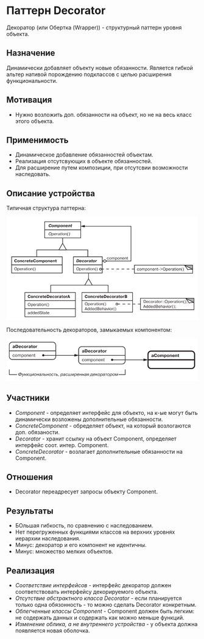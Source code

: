 # Паттерн Decorator

Декоратор (или Обертка (Wrapper)) - структурный паттерн уровня объекта.

## Назначение

Динамически добавляет объекту новые обязанности. Является гибкой альтер  нативой порождению подклассов с целью расширения функциональности.

## Мотивация

* Нужно возложить доп. обязанности на объект, но не на весь класс этого объекта.

## Применимость

* Динамическое добавление обязанностей объектам.
* Реализация отсутсвующих в объекте обязанностей.
* Для расширение путем композиции, при отсутсвии возможности наследовать.

## Описание устройства

Типичная структура паттерна:

![1733575699846](images/desrciption/1733575699846.png)

Последовательность декораторов, замыкаемых компонентом:

![1733577430779](images/desrciption/1733577430779.png)

## Участники

* *Component* - определяет интерфейс для объекто, на к-ые могут быть динамически возложены дополнительные обязанности.
* *ConcreteComponent* - обределяет объект, на который возлогаются доп. обязаности.
* *Decorator* - хранит ссылку на объект Component, определяет интерфейс соот. интер. Component.
* *ConcreteDecorator* - возлагает дополнительные обязанности на Component.

## Отношения

* Decorator переадресует запросы объекту Component.

## Результаты

* БОльшая гибкость, по сравнению с наследованием.
* Нет перегруженных функциями классов на верхних уровнях иерархии наследования.
* Минус: декоратор и его компонент не идентичны.
* Минус: множество мелких объектов.

## Реализация

* *Соответствие интерфейсов* - интерфейс декоратор должен соответствовать интерфейсу декорируемого объекта.
* *Отсутствие абстрактного класса Decorator* - если планируется только одна обязонность - то можно сделать Decorator конкретным.
* *Облегченные классы Component* - Component должен быть легким: не содержать данных и содержать как можно меньше функций.
* *Изменение облика, а не внутреннего устройства* - у объекта должна появляется новая оболочка.
